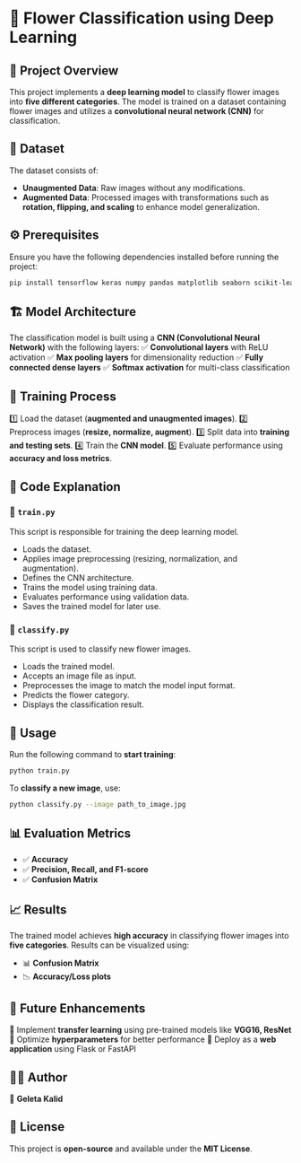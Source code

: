 # 🌸 Flower Classification using Deep Learning

## 📌 Project Overview
This project implements a **deep learning model** to classify flower images into **five different categories**. The model is trained on a dataset containing flower images and utilizes a **convolutional neural network (CNN)** for classification.

## 📂 Dataset
The dataset consists of:
- **Unaugmented Data**: Raw images without any modifications.
- **Augmented Data**: Processed images with transformations such as **rotation, flipping, and scaling** to enhance model generalization.

## ⚙️ Prerequisites
Ensure you have the following dependencies installed before running the project:

```bash
pip install tensorflow keras numpy pandas matplotlib seaborn scikit-learn opencv-python
```

## 🏗️ Model Architecture
The classification model is built using a **CNN (Convolutional Neural Network)** with the following layers:
✅ **Convolutional layers** with ReLU activation
✅ **Max pooling layers** for dimensionality reduction
✅ **Fully connected dense layers**
✅ **Softmax activation** for multi-class classification

## 🎯 Training Process
1️⃣ Load the dataset (**augmented and unaugmented images**).
2️⃣ Preprocess images (**resize, normalize, augment**).
3️⃣ Split data into **training and testing sets**.
4️⃣ Train the **CNN model**.
5️⃣ Evaluate performance using **accuracy and loss metrics**.

## 📜 Code Explanation
### 🔹 `train.py`
This script is responsible for training the deep learning model.
- Loads the dataset.
- Applies image preprocessing (resizing, normalization, and augmentation).
- Defines the CNN architecture.
- Trains the model using training data.
- Evaluates performance using validation data.
- Saves the trained model for later use.

### 🔹 `classify.py`
This script is used to classify new flower images.
- Loads the trained model.
- Accepts an image file as input.
- Preprocesses the image to match the model input format.
- Predicts the flower category.
- Displays the classification result.

## 🚀 Usage
Run the following command to **start training**:

```bash
python train.py
```

To **classify a new image**, use:
```bash
python classify.py --image path_to_image.jpg
```

## 📊 Evaluation Metrics
- ✅ **Accuracy**
- ✅ **Precision, Recall, and F1-score**
- ✅ **Confusion Matrix**

## 📈 Results
The trained model achieves **high accuracy** in classifying flower images into **five categories**. Results can be visualized using:
- 📊 **Confusion Matrix**
- 📉 **Accuracy/Loss plots**

## 🔮 Future Enhancements
🔹 Implement **transfer learning** using pre-trained models like **VGG16, ResNet**
🔹 Optimize **hyperparameters** for better performance
🔹 Deploy as a **web application** using Flask or FastAPI

## 👨‍💻 Author
📌 **Geleta Kalid**

## 📜 License
This project is **open-source** and available under the **MIT License**.

